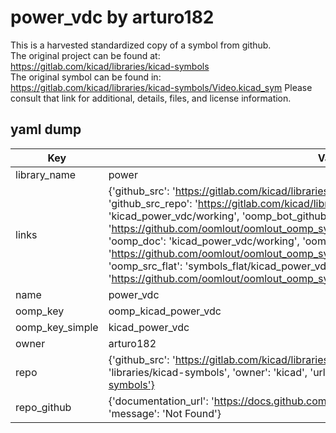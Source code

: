# power_vdc by arturo182  
This is a harvested standardized copy of a symbol from github.  
The original project can be found at:  
https://gitlab.com/kicad/libraries/kicad-symbols  
The original symbol can be found in:
https://gitlab.com/kicad/libraries/kicad-symbols/Video.kicad_sym
Please consult that link for additional, details, files, and license information.  
## yaml dump  
| Key | Value |  
| --- | --- |  
| library_name | power |  
| links | {'github_src': 'https://gitlab.com/kicad/libraries/kicad-symbols/Video.kicad_sym', 'github_src_repo': 'https://gitlab.com/kicad/libraries/kicad-symbols', 'oomp_bot': 'kicad_power_vdc/working', 'oomp_bot_github': 'https://github.com/oomlout/oomlout_oomp_symbol_bot/tree/main/kicad_power_vdc/working', 'oomp_doc': 'kicad_power_vdc/working', 'oomp_doc_github': 'https://github.com/oomlout/oomlout_oomp_symbol_doc/tree/main/kicad_power_vdc/working', 'oomp_src_flat': 'symbols_flat/kicad_power_vdc/working', 'oomp_src_flat_github': 'https://github.com/oomlout/oomlout_oomp_symbol_src/tree/main/kicad_power_vdc/working'} |  
| name | power_vdc |  
| oomp_key | oomp_kicad_power_vdc |  
| oomp_key_simple | kicad_power_vdc |  
| owner | arturo182 |  
| repo | {'github_src': 'https://gitlab.com/kicad/libraries/kicad-symbols/Video.kicad_sym', 'name': 'libraries/kicad-symbols', 'owner': 'kicad', 'url': 'https://gitlab.com/kicad/libraries/kicad-symbols'} |  
| repo_github | {'documentation_url': 'https://docs.github.com/rest/repos/repos#get-a-repository', 'message': 'Not Found'} |  

